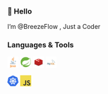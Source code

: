 ### 🙋 Hello

I’m @BreezeFlow , Just a Coder

### Languages & Tools

<code><img height="25" src="https://raw.githubusercontent.com/github/explore/main/topics/java/java.png" /></code>
<code><img height="25" src="https://raw.githubusercontent.com/github/explore/main/topics/spring/spring.png" /></code>
<code><img height="25" src="https://raw.githubusercontent.com/github/explore/main/topics/redis/redis.png" /></code>
<code><img height="25" src="https://raw.githubusercontent.com/github/explore/main/topics/mysql/mysql.png" /></code>
<!-- <code><img height="25" src="https://raw.githubusercontent.com/github/explore/main/topics/go/go.png" /></code> -->
<code><img height="25" src="https://raw.githubusercontent.com/github/explore/main/topics/kubernetes/kubernetes.png" /></code>
<code><img height="25" src="https://raw.githubusercontent.com/github/explore/main/topics/javascript/javascript.png" /></code>


<!--- 图标统计
<a href="https://github.com/breezeflow/"><img align="left" src="https://github-readme-stats.vercel.app/api?username=breezeflow&show_icons=true&hide=contribs,prs&title_color=5094f0&icon_color=79ff97&text_color=9f9f9f&bg_color=151515" /></a>
<a href="https://github.com/breezeflow/"><img align="left" src="https://github-readme-stats.vercel.app/api/top-langs/?username=breezeflow&hide=html,css,styles,Stylus" /></a>
--->

<!---
BreezeFlow/BreezeFlow is a ✨ special ✨ repository because its `README.md` (this file) appears on your GitHub profile.
You can click the Preview link to take a look at your changes.
--->

<!--- ![beautiful github](https://cloud.tencent.com/developer/article/1935731) --->

